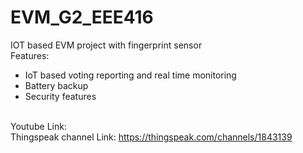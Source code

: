 # EVM_G2_EEE416
IOT based EVM project with fingerprint sensor <br>
Features: <br>
<ul>
  <li> IoT based voting reporting and real time monitoring </li> 
  <li> Battery backup </li>
  <li> Security features </li> <br>
  </ul>

Youtube Link:  <br>
Thingspeak channel Link:  https://thingspeak.com/channels/1843139  <br>

